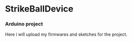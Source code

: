 # StrikeBallDevice
### Arduino project
Here i will upload my firmwares and sketches for the project.

